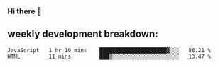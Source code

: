 ### Hi there 👋
## weekly development breakdown:
<!--START_SECTION:waka-->
```text
JavaScript   1 hr 10 mins    █████████████████████▓░░░   86.21 % 
HTML         11 mins         ███▒░░░░░░░░░░░░░░░░░░░░░   13.47 % 
```
<!--END_SECTION:waka-->

<!--
**zazu7765/zazu7765** is a ✨ _special_ ✨ repository because its `README.md` (this file) appears on your GitHub profile.

Here are some ideas to get you started:

- 🔭 I’m currently working on ...
- 🌱 I’m currently learning ...
- 👯 I’m looking to collaborate on ...
- 🤔 I’m looking for help with ...
- 💬 Ask me about ...
- 📫 How to reach me: ...
- 😄 Pronouns: ...
- ⚡ Fun fact: ...
-->
